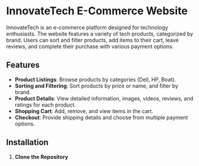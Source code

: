# InnovateTech E-Commerce Website

InnovateTech is an e-commerce platform designed for technology enthusiasts. The website features a variety of tech products, categorized by brand. Users can sort and filter products, add items to their cart, leave reviews, and complete their purchase with various payment options.

## Features

- **Product Listings**: Browse products by categories (Dell, HP, Boat).
- **Sorting and Filtering**: Sort products by price or name, and filter by brand.
- **Product Details**: View detailed information, images, videos, reviews, and ratings for each product.
- **Shopping Cart**: Add, remove, and view items in the cart.
- **Checkout**: Provide shipping details and choose from multiple payment options.

## Installation

1. **Clone the Repository**
   ```bash
  
